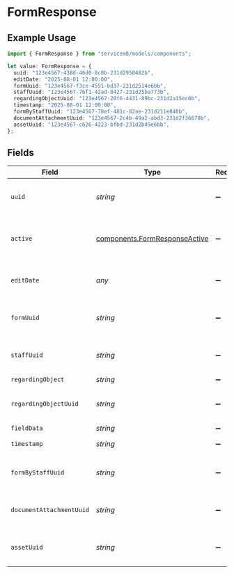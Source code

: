 # FormResponse

## Example Usage

```typescript
import { FormResponse } from "servicem8/models/components";

let value: FormResponse = {
  uuid: "123e4567-438d-46d0-8c0b-231d2950482b",
  editDate: "2025-08-01 12:00:00",
  formUuid: "123e4567-f3ce-4551-bd37-231d2514e6bb",
  staffUuid: "123e4567-76f1-42ad-8427-231d25ba773b",
  regardingObjectUuid: "123e4567-20f6-4431-89bc-231d2a15ec0b",
  timestamp: "2025-08-01 12:00:00",
  formByStaffUuid: "123e4567-78ef-481c-82ae-231d211e840b",
  documentAttachmentUuid: "123e4567-2c4b-49a2-abd3-231d2f36670b",
  assetUuid: "123e4567-c626-4223-bfbd-231d2b49e6bb",
};
```

## Fields

| Field                                                                          | Type                                                                           | Required                                                                       | Description                                                                    | Example                                                                        |
| ------------------------------------------------------------------------------ | ------------------------------------------------------------------------------ | ------------------------------------------------------------------------------ | ------------------------------------------------------------------------------ | ------------------------------------------------------------------------------ |
| `uuid`                                                                         | *string*                                                                       | :heavy_minus_sign:                                                             | Unique identifier for this record                                              | 123e4567-438d-46d0-8c0b-231d2950482b                                           |
| `active`                                                                       | [components.FormResponseActive](../../models/components/formresponseactive.md) | :heavy_minus_sign:                                                             | Record active/deleted flag.  Valid values are [0,1]                            |                                                                                |
| `editDate`                                                                     | *any*                                                                          | :heavy_minus_sign:                                                             | Timestamp at which record was last modified                                    | 2025-08-01 12:00:00                                                            |
| `formUuid`                                                                     | *string*                                                                       | :heavy_minus_sign:                                                             | N/A                                                                            | 123e4567-f3ce-4551-bd37-231d2514e6bb                                           |
| `staffUuid`                                                                    | *string*                                                                       | :heavy_minus_sign:                                                             | N/A                                                                            | 123e4567-76f1-42ad-8427-231d25ba773b                                           |
| `regardingObject`                                                              | *string*                                                                       | :heavy_minus_sign:                                                             | N/A                                                                            |                                                                                |
| `regardingObjectUuid`                                                          | *string*                                                                       | :heavy_minus_sign:                                                             | N/A                                                                            | 123e4567-20f6-4431-89bc-231d2a15ec0b                                           |
| `fieldData`                                                                    | *string*                                                                       | :heavy_minus_sign:                                                             | N/A                                                                            |                                                                                |
| `timestamp`                                                                    | *string*                                                                       | :heavy_minus_sign:                                                             | N/A                                                                            | 2025-08-01 12:00:00                                                            |
| `formByStaffUuid`                                                              | *string*                                                                       | :heavy_minus_sign:                                                             | N/A                                                                            | 123e4567-78ef-481c-82ae-231d211e840b                                           |
| `documentAttachmentUuid`                                                       | *string*                                                                       | :heavy_minus_sign:                                                             | N/A                                                                            | 123e4567-2c4b-49a2-abd3-231d2f36670b                                           |
| `assetUuid`                                                                    | *string*                                                                       | :heavy_minus_sign:                                                             | N/A                                                                            | 123e4567-c626-4223-bfbd-231d2b49e6bb                                           |